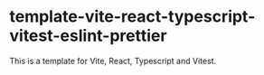 # template-vite-react-typescript-vitest-eslint-prettier
This is a template for Vite, React, Typescript and Vitest.

